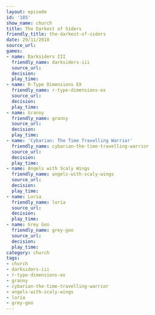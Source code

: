 ```yaml
---
layout: episode
id: '185'
show_name: church
title: The Darkest of Siders
friendly_title: the-darkest-of-siders
date: 29/11/2018
source_url: 
games:
- name: Darksiders III
  friendly_name: darksiders-iii
  source_url: 
  decision: 
  play_time: 
- name: R-Type Dimensions EX
  friendly_name: r-type-dimensions-ex
  source_url: 
  decision: 
  play_time: 
- name: Granny
  friendly_name: granny
  source_url: 
  decision: 
  play_time: 
- name: 'Cybarian: The Time Travelling Warrior'
  friendly_name: cybarian-the-time-travelling-warrior
  source_url: 
  decision: 
  play_time: 
- name: Angels with Scaly Wings
  friendly_name: angels-with-scaly-wings
  source_url: 
  decision: 
  play_time: 
- name: Loria
  friendly_name: loria
  source_url: 
  decision: 
  play_time: 
- name: Grey Goo
  friendly_name: grey-goo
  source_url: 
  decision: 
  play_time: 
category: church
tags:
- church
- darksiders-iii
- r-type-dimensions-ex
- granny
- cybarian-the-time-travelling-warrior
- angels-with-scaly-wings
- loria
- grey-goo
---
```

